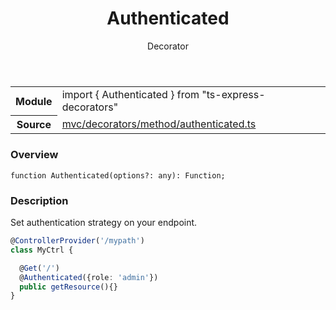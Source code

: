 <header class="symbol-info-header">    <h1 id="authenticated">Authenticated</h1>    <label class="symbol-info-type-label decorator">Decorator</label>      </header>
<section class="symbol-info">      <table class="is-full-width">        <tbody>        <tr>          <th>Module</th>          <td>            <div class="lang-typescript">                <span class="token keyword">import</span> { Authenticated }                 <span class="token keyword">from</span>                 <span class="token string">"ts-express-decorators"</span>                            </div>          </td>        </tr>        <tr>          <th>Source</th>          <td>            <a href="https://romakita.github.io/ts-express-decorators/#//blob/v2.16.2/src/mvc/decorators/method/authenticated.ts#L0-L0">                mvc/decorators/method/authenticated.ts            </a>        </td>        </tr>                </tbody>      </table>    </section>

### Overview

<pre><code class="typescript-lang">function <span class="token function">Authenticated</span><span class="token punctuation">(</span>options?<span class="token punctuation">:</span> <span class="token keyword">any</span><span class="token punctuation">)</span><span class="token punctuation">:</span> Function<span class="token punctuation">;</span></code></pre>

### Description

Set authentication strategy on your endpoint.

```typescript
@ControllerProvider('/mypath')
class MyCtrl {

  @Get('/')
  @Authenticated({role: 'admin'})
  public getResource(){}
}
```
